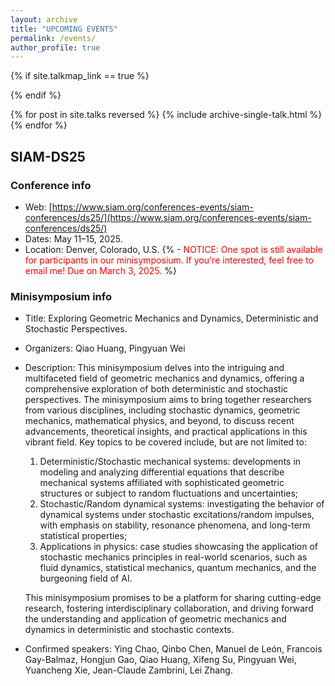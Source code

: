 ```yaml
---
layout: archive
title: "UPCOMING EVENTS"
permalink: /events/
author_profile: true
---
```


{% if site.talkmap_link == true %}

{% endif %}

{% for post in site.talks reversed %}
  {% include archive-single-talk.html %}
{% endfor %}


## SIAM-DS25

### Conference info
- Web: [https://www.siam.org/conferences-events/siam-conferences/ds25/](https://www.siam.org/conferences-events/siam-conferences/ds25/)
- Dates: May 11–15, 2025.
- Location: Denver, Colorado, U.S.
{% - <font color="red">NOTICE: One spot is still available for participants in our minisymposium. If you're interested, feel free to email me! Due on March 3, 2025.</font> %}

### Minisymposium info
- Title: Exploring Geometric Mechanics and Dynamics, Deterministic and Stochastic Perspectives.
- Organizers: Qiao Huang, Pingyuan Wei
- Description: This minisymposium delves into the intriguing and multifaceted field of geometric mechanics and dynamics, offering a comprehensive exploration of both deterministic and stochastic perspectives. The minisymposium aims to bring together researchers from various disciplines, including stochastic dynamics, geometric mechanics, mathematical physics, and beyond, to discuss recent advancements, theoretical insights, and practical applications in this vibrant field. Key topics to be covered include, but are not limited to:
  1. Deterministic/Stochastic mechanical systems: developments in modeling and analyzing differential equations that describe mechanical systems affiliated with sophisticated geometric structures or subject to random fluctuations and uncertainties;
  2. Stochastic/Random dynamical systems: investigating the behavior of dynamical systems under stochastic excitations/random impulses, with emphasis on stability, resonance phenomena, and long-term statistical properties;
  3. Applications in physics: case studies showcasing the application of stochastic mechanics principles in real-world scenarios, such as fluid dynamics, statistical mechanics, quantum mechanics, and the burgeoning field of AI.
  
  This minisymposium promises to be a platform for sharing cutting-edge research, fostering interdisciplinary collaboration, and driving forward the understanding and application of geometric mechanics and dynamics in deterministic and stochastic contexts.
- Confirmed speakers: Ying Chao, Qinbo Chen, Manuel de León, Francois Gay-Balmaz, Hongjun Gao, Qiao Huang, Xifeng Su, Pingyuan Wei, Yuancheng Xie, Jean-Claude Zambrini, Lei Zhang.

